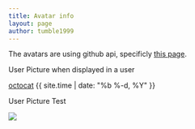 ```yaml
---
title: Avatar info
layout: page
author: tumble1999
---
```

The avatars are using github api, specificly [this page](https://developer.github.com/v3/users/).

User Picture when displayed in a user
<div class="user githubAuthor" data-user="octocat">
  <img src="https://github.com/identicons/octocat.png" class="user-avatar userImg" alt="">
  <div class="user-info">
    <span><a href="http://github.com/octocat" class="userName">octocat</a></span>
    <span>{{ site.time | date: "%b %-d, %Y" }}</span>
  </div>
</div>

User Picture Test
<div class="githubAuthor" data-user="octocat">
  <img class="userImg" src="http://github.com/identicons/octocat.png">
</div>
